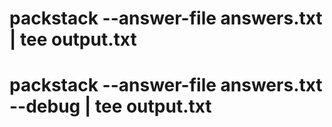 # packstack --answer-file answers.txt | tee output.txt
# packstack --answer-file answers.txt --debug | tee output.txt
